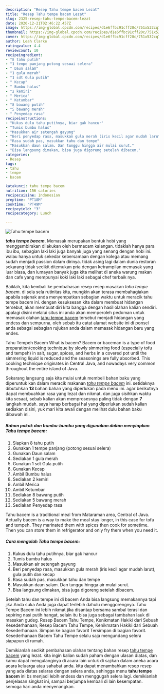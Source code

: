 ```yaml
---
description: "Resep Tahu tempe bacem Lezat"
title: "Resep Tahu tempe bacem Lezat"
slug: 2325-resep-tahu-tempe-bacem-lezat
date: 2020-12-21T02:46:22.457Z
image: https://img-global.cpcdn.com/recipes/d1e6ffbc91cff20c/751x532cq70/tahu-tempe-bacem-foto-resep-utama.jpg
thumbnail: https://img-global.cpcdn.com/recipes/d1e6ffbc91cff20c/751x532cq70/tahu-tempe-bacem-foto-resep-utama.jpg
cover: https://img-global.cpcdn.com/recipes/d1e6ffbc91cff20c/751x532cq70/tahu-tempe-bacem-foto-resep-utama.jpg
author: Leah Clarke
ratingvalue: 4.4
reviewcount: 10
recipeingredient:
- "8 tahu putih"
- "1 tempe panjang potong sesuai selera"
- " Daun salam"
- "1 gula merah"
- "1 sdt Gula putih"
- " Kecap"
- " Bumbu halus"
- "2 kemiri"
- " Merica"
- " Ketumbar"
- "8 bawang putih"
- "5 bawang merah"
- " Penyedap rasa"
recipeinstructions:
- "Kukus dulu tahu putihnya, biar gak hancur"
- "Tumis bumbu halus"
- "Masukkan air setengah gayung"
- "Beri penyedap rasa, masukkan gula merah (iris kecil agar mudah larut), gula putih dan kecap"
- "Rasa sudah pas, masukkan tahu dan tempe"
- "Masukkan daun salam. Dan tunggu hingga air mulai surut."
- "Bisa langsung dimakan, bisa juga digoreng setelah dibacem."
categories:
- Resep
tags:
- tahu
- tempe
- bacem

katakunci: tahu tempe bacem 
nutrition: 156 calories
recipecuisine: Indonesian
preptime: "PT18M"
cooktime: "PT49M"
recipeyield: "3"
recipecategory: Lunch

---
```



![Tahu tempe bacem](https://img-global.cpcdn.com/recipes/d1e6ffbc91cff20c/751x532cq70/tahu-tempe-bacem-foto-resep-utama.jpg)

<b><i>tahu tempe bacem</i></b>, Memasak merupakan bentuk hobi yang menggembirakan dilakukan oleh bermacam kalangan. tidaklah hanya para ibu ibu, sebagian laki laki juga banyak juga yang senang dengan hobi ini. walau hanya untuk sekedar kebersamaan dengan kolega atau memang sudah menjadi passion dalam dirinya. tidak asing lagi dalam dunia restoran sekarang tidak sedikit ditemukan pria dengan ketrampilan memasak yang luar biasa, dan lumayan banyak juga kita melihat di aneka warung makan dan cafe yang mempunyai koki laki laki sebagai chef terbaik nya.

Baiklah, kita kembali ke pembahasan resep resep masakan <i>tahu tempe bacem</i>. di sela sela rutinitas kita, mungkin akan terasa membahagiakan apabila sejenak anda menyempatkan sebagian waktu untuk meracik tahu tempe bacem ini. dengan kesuksesan kita dalam membuat hidangan tersebut, akan membuat diri kita bangga dengan hasil olahan kalian sendiri. apalagi disini melalui situs ini anda akan memperoleh pedoman untuk memasak olahan <u>tahu tempe bacem</u> tersebut menjadi hidangan yang endess dan sempurna, oleh sebab itu catat alamat website ini di ponsel anda sebagai sebagian rujukan anda dalam memasak hidangan baru yang endes.

Tahu Tempeh Bacem What is bacem? Bacem or baceman is a type of food preparation/cooking technique by slowly simmering food (especially tofu and tempeh) in salt, sugar, spices, and herbs in a covered pot until the simmering liquid is reduced and the seasonings are fully absorbed. This cooking technique originates in Central Java, and nowadays very common throughout the entire island of Java.


Sekarang langsung saja kita mulai untuk membeli bahan baku yang diperuntuk kan dalam meracik makanan <u><i>tahu tempe bacem</i></u> ini. setidaknya dibutuhkan <b>13</b> bahan bahan yang diperlukan pada menu ini. agar berikutnya dapat membuahkan rasa yang lezat dan nikmat. dan juga sisihkan waktu kita sesaat, sebab kalian akan memprosesnya paling tidak dengan <b>7</b> langkah mudah. saya harap berbagai hal yang diperlukan sudah kalian sediakan disini, yuk mari kita awali dengan melihat dulu bahan baku dibawah ini.

<!--inarticleads1-->

##### Bahan pokok dan bumbu-bumbu yang digunakan dalam menyiapkan Tahu tempe bacem:

1. Siapkan 8 tahu putih
1. Gunakan 1 tempe panjang (potong sesuai selera)
1. Gunakan  Daun salam
1. Sediakan 1 gula merah
1. Gunakan 1 sdt Gula putih
1. Gunakan  Kecap
1. Ambil  Bumbu halus
1. Sediakan 2 kemiri
1. Ambil  Merica
1. Ambil  Ketumbar
1. Sediakan 8 bawang putih
1. Sediakan 5 bawang merah
1. Sediakan  Penyedap rasa


Tahu bacem is a traditional meal from Mataraman area, Central of Java. Actually bacem is a way to make the meal stay longer, in this case for tofu and tempeh. They marinated them with spices then cook for sometime. Then you can store them in refrigerator and only fry them when you need it. 

<!--inarticleads2-->

##### Cara mengolah Tahu tempe bacem:

1. Kukus dulu tahu putihnya, biar gak hancur
1. Tumis bumbu halus
1. Masukkan air setengah gayung
1. Beri penyedap rasa, masukkan gula merah (iris kecil agar mudah larut), gula putih dan kecap
1. Rasa sudah pas, masukkan tahu dan tempe
1. Masukkan daun salam. Dan tunggu hingga air mulai surut.
1. Bisa langsung dimakan, bisa juga digoreng setelah dibacem.


Setelah tahu dan tempe ini di bacem Anda bisa langsung memakannya tapi jika Anda suka Anda juga dapat terlebih dahulu menggorengnya. Tahu Tempe Bacem ini lebih nikmat jika disantap bersama sambal terasi dan sepiring nasi putih hangat, selain itu bisa juga sebagai tambahan lauk di masakan gudeg. Resep Bacem Tahu Tempe, Kenikmatan Hakiki dari Sebuah Kesederhanaan; Resep Bacem Tahu Tempe, Kenikmatan Hakiki dari Sebuah Kesederhanaan. Simpan ke bagian favorit Tersimpan di bagian favorit. Kesederhanaan Bacem Tahu Tempe selalu saja mengundang selera siapapun di rumah. 

Demikianlah sedikit pembahasan olahan tentang bahan resep <u>tahu tempe bacem</u> yang lezat. kita ingin kalian sudah paham dengan ulasan diatas, dan kamu dapat mengulanginya di acara lain untuk di sajikan dalam aneka acara acara keluarga atau sahabat anda. kita dapat menambahkan resep resep yang ada diatas selaras dengan selera anda, sehingga menu <b>tahu tempe bacem</b> ini bs menjadi lebih endess dan menggugah selera lagi. demikianlah penjelasan singkat ini, sampai berjumpa kembali di lain kesempatan. semoga hari anda menyenangkan.
